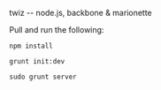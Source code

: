twiz -- node.js, backbone & marionette

Pull and run the following:

`npm install`

`grunt init:dev`

`sudo grunt server`

